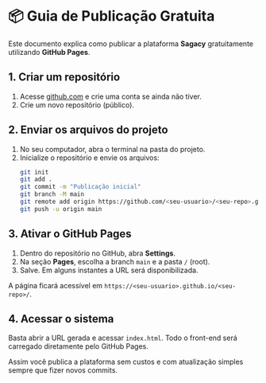 # 📦 Guia de Publicação Gratuita

Este documento explica como publicar a plataforma **Sagacy** gratuitamente utilizando **GitHub Pages**.

## 1. Criar um repositório
1. Acesse [github.com](https://github.com) e crie uma conta se ainda não tiver.
2. Crie um novo repositório (público).

## 2. Enviar os arquivos do projeto
1. No seu computador, abra o terminal na pasta do projeto.
2. Inicialize o repositório e envie os arquivos:
   ```bash
   git init
   git add .
   git commit -m "Publicação inicial"
   git branch -M main
   git remote add origin https://github.com/<seu-usuario>/<seu-repo>.git
   git push -u origin main
   ```

## 3. Ativar o GitHub Pages
1. Dentro do repositório no GitHub, abra **Settings**.
2. Na seção **Pages**, escolha a branch `main` e a pasta `/` (root).
3. Salve. Em alguns instantes a URL será disponibilizada.

A página ficará acessível em `https://<seu-usuario>.github.io/<seu-repo>/`.

## 4. Acessar o sistema
Basta abrir a URL gerada e acessar `index.html`. Todo o front-end será carregado diretamente pelo GitHub Pages.

Assim você publica a plataforma sem custos e com atualização simples sempre que fizer novos commits.
